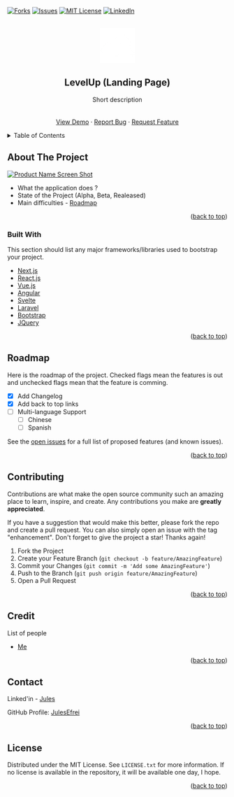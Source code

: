 <div id="top"></div>

<!-- [![Contributors][contributors-shield]][contributors-url] -->
<!-- [![Stargazers][stars-shield]][stars-url] -->
[![Forks][forks-shield]][forks-url]
[![Issues][issues-shield]][issues-url]
[![MIT License][license-shield]][license-url]
[![LinkedIn][linkedin-shield]][linkedin-url]



<!-- PROJECT LOGO -->
<br />
<div align="center">
  
  <img src="public/assets/logo.png" alt="Logo" width="80" height="80" />

  <h2 align="center">LevelUp (Landing Page)</h2>

  <p align="center">
    Short description
    <br />
    <!-- <a href="https://github.com/JulesEfrei/LevelUp-LandingPage"><strong>Explore the docs</strong></a> -->
    <br />
    <br />
    <a href="https://level-up-skills.netlify.app/">View Demo</a>
    ·
    <a href="https://github.com/JulesEfrei/LevelUp-LandingPage/issues">Report Bug</a>
    ·
    <a href="https://github.com/JulesEfrei/LevelUp-LandingPage/pulls">Request Feature</a>
  </p>
</div>



<!-- TABLE OF CONTENTS -->
<details>
  <summary>Table of Contents</summary>
  <ol>
    <li>
      <a href="#about-the-project">About The Project</a>
      <ul>
        <li><a href="#built-with">Built With</a></li>
      </ul>
    </li>
    <li><a href="#roadmap">Roadmap / Features</a></li>
    <li><a href="#contributing">Contributing</a></li>
    <li><a href="#license">License</a></li>
    <li><a href="#contact">Contact</a></li>
    <li><a href="#credit">Credit</a></li>
  </ol>
</details>



<!-- ABOUT THE PROJECT -->
## About The Project

[![Product Name Screen Shot][product-screenshot]](https://example.com)

* What the application does ?
* State of the Project (Alpha, Beta, Realeased)
* Main difficulties - [Roadmap](#roadmap)


<p align="right">(<a href="#top">back to top</a>)</p>



### Built With

This section should list any major frameworks/libraries used to bootstrap your project.

* [Next.js](https://nextjs.org/)
* [React.js](https://reactjs.org/)
* [Vue.js](https://vuejs.org/)
* [Angular](https://angular.io/)
* [Svelte](https://svelte.dev/)
* [Laravel](https://laravel.com)
* [Bootstrap](https://getbootstrap.com)
* [JQuery](https://jquery.com)

<p align="right">(<a href="#top">back to top</a>)</p>



<!-- ROADMAP -->
## Roadmap

Here is the roadmap of the project. Checked flags mean the features is out and unchecked flags mean that the feature is comming.

- [x] Add Changelog
- [x] Add back to top links
- [ ] Multi-language Support
    - [ ] Chinese
    - [ ] Spanish

See the [open issues](https://github.com/JulesEfrei/LevelUp-LandingPage/issues) for a full list of proposed features (and known issues).

<p align="right">(<a href="#top">back to top</a>)</p>



<!-- CONTRIBUTING -->
## Contributing

Contributions are what make the open source community such an amazing place to learn, inspire, and create. Any contributions you make are **greatly appreciated**.

If you have a suggestion that would make this better, please fork the repo and create a pull request. You can also simply open an issue with the tag "enhancement".
Don't forget to give the project a star! Thanks again!

1. Fork the Project
2. Create your Feature Branch (`git checkout -b feature/AmazingFeature`)
3. Commit your Changes (`git commit -m 'Add some AmazingFeature'`)
4. Push to the Branch (`git push origin feature/AmazingFeature`)
5. Open a Pull Request

<p align="right">(<a href="#top">back to top</a>)</p>



<!-- Credit -->
## Credit

List of people

* [Me](https://github.com/JulesEfrei)

<p align="right">(<a href="#top">back to top</a>)</p>



<!-- CONTACT -->
## Contact

Linked'in - [Jules](https://www.linkedin.com/in/jules-bruzeau/)

GitHub Profile: [JulesEfrei](https://github.com/JulesEfrei/)

<p align="right">(<a href="#top">back to top</a>)</p>



<!-- LICENSE -->
## License

Distributed under the MIT License. See `LICENSE.txt` for more information. If no license is available in the repository, it will be available one day, I hope.

<p align="right">(<a href="#top">back to top</a>)</p>






<!-- MARKDOWN LINKS & IMAGES -->
<!-- [contributors-shield]: https://img.shields.io/github/contributors/JulesEfrei/LevelUp-LandingPage.svg?style=for-the-badge
[contributors-url]: https://github.com/JulesEfrei/LevelUp-LandingPage/graphs/contributors -->
<!-- [stars-shield]: https://img.shields.io/github/stars/JulesEfrei/LevelUp-LandingPage.svg?style=for-the-badge
[stars-url]: https://github.com/JulesEfrei/LevelUp-LandingPage/stargazers -->
[forks-shield]: https://img.shields.io/github/forks/JulesEfrei/LevelUp-LandingPage.svg?style=for-the-badge
[forks-url]: https://github.com/JulesEfrei/LevelUp-LandingPage/network/members
[issues-shield]: https://img.shields.io/github/issues/JulesEfrei/LevelUp-LandingPage.svg?style=for-the-badge
[issues-url]: https://github.com/JulesEfrei/LevelUp-LandingPage/issues
[license-shield]: https://img.shields.io/github/license/JulesEfrei/LevelUp-LandingPage.svg?style=for-the-badge
[license-url]: https://github.com/JulesEfrei/LevelUp-LandingPage/blob/master/LICENSE.txt
[linkedin-shield]: https://img.shields.io/badge/-LinkedIn-black.svg?style=for-the-badge&logo=linkedin&colorB=555
[linkedin-url]: https://www.linkedin.com/in/jules-bruzeau/
[product-screenshot]: images/screenshot.png